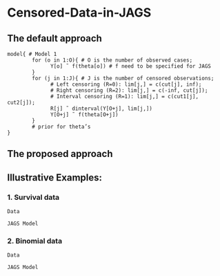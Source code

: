 # Censored-Data-in-JAGS

## The default approach
```
model{ # Model 1
        for (o in 1:O){ # O is the number of observed cases;
              Y[o] ˜ f(theta[o]) # f need to be specified for JAGS
        }
        for (j in 1:J){ # J is the number of censored observations;
              # Left censoring (R=0): lim[j,] = c(cut[j], inf);
              # Right censoring (R=2): lim[j,] = c(-inf, cut[j]);
              # Interval censoring (R=1): lim[j,] = c(cut1[j], cut2[j]);
              R[j] ˜ dinterval(Y[O+j], lim[j,])
              Y[O+j] ˜ f(theta[O+j])
        }
        # prior for theta’s
}
```
## The proposed approach

## Illustrative Examples:

### 1. Survival data

``Data``

``JAGS Model``

### 2. Binomial data

``Data``

``JAGS Model``
